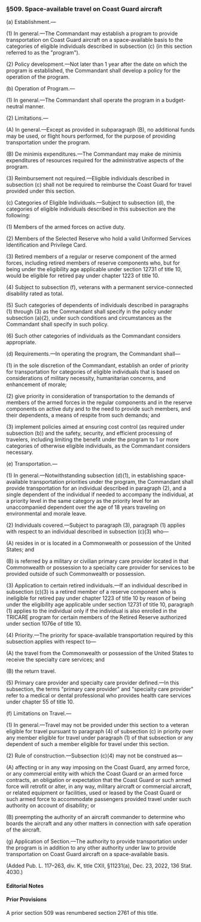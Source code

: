 ### §509. Space-available travel on Coast Guard aircraft ###

(a) Establishment.—

(1) In general.—The Commandant may establish a program to provide transportation on Coast Guard aircraft on a space-available basis to the categories of eligible individuals described in subsection (c) (in this section referred to as the "program").

(2) Policy development.—Not later than 1 year after the date on which the program is established, the Commandant shall develop a policy for the operation of the program.

(b) Operation of Program.—

(1) In general.—The Commandant shall operate the program in a budget-neutral manner.

(2) Limitations.—

(A) In general.—Except as provided in subparagraph (B), no additional funds may be used, or flight hours performed, for the purpose of providing transportation under the program.

(B) De minimis expenditures.—The Commandant may make de minimis expenditures of resources required for the administrative aspects of the program.

(3) Reimbursement not required.—Eligible individuals described in subsection (c) shall not be required to reimburse the Coast Guard for travel provided under this section.

(c) Categories of Eligible Individuals.—Subject to subsection (d), the categories of eligible individuals described in this subsection are the following:

(1) Members of the armed forces on active duty.

(2) Members of the Selected Reserve who hold a valid Uniformed Services Identification and Privilege Card.

(3) Retired members of a regular or reserve component of the armed forces, including retired members of reserve components who, but for being under the eligibility age applicable under section 12731 of title 10, would be eligible for retired pay under chapter 1223 of title 10.

(4) Subject to subsection (f), veterans with a permanent service-connected disability rated as total.

(5) Such categories of dependents of individuals described in paragraphs (1) through (3) as the Commandant shall specify in the policy under subsection (a)(2), under such conditions and circumstances as the Commandant shall specify in such policy.

(6) Such other categories of individuals as the Commandant considers appropriate.

(d) Requirements.—In operating the program, the Commandant shall—

(1) in the sole discretion of the Commandant, establish an order of priority for transportation for categories of eligible individuals that is based on considerations of military necessity, humanitarian concerns, and enhancement of morale;

(2) give priority in consideration of transportation to the demands of members of the armed forces in the regular components and in the reserve components on active duty and to the need to provide such members, and their dependents, a means of respite from such demands; and

(3) implement policies aimed at ensuring cost control (as required under subsection (b)) and the safety, security, and efficient processing of travelers, including limiting the benefit under the program to 1 or more categories of otherwise eligible individuals, as the Commandant considers necessary.

(e) Transportation.—

(1) In general.—Notwithstanding subsection (d)(1), in establishing space-available transportation priorities under the program, the Commandant shall provide transportation for an individual described in paragraph (2), and a single dependent of the individual if needed to accompany the individual, at a priority level in the same category as the priority level for an unaccompanied dependent over the age of 18 years traveling on environmental and morale leave.

(2) Individuals covered.—Subject to paragraph (3), paragraph (1) applies with respect to an individual described in subsection (c)(3) who—

(A) resides in or is located in a Commonwealth or possession of the United States; and

(B) is referred by a military or civilian primary care provider located in that Commonwealth or possession to a specialty care provider for services to be provided outside of such Commonwealth or possession.

(3) Application to certain retired individuals.—If an individual described in subsection (c)(3) is a retired member of a reserve component who is ineligible for retired pay under chapter 1223 of title 10 by reason of being under the eligibility age applicable under section 12731 of title 10, paragraph (1) applies to the individual only if the individual is also enrolled in the TRICARE program for certain members of the Retired Reserve authorized under section 1076e of title 10.

(4) Priority.—The priority for space-available transportation required by this subsection applies with respect to—

(A) the travel from the Commonwealth or possession of the United States to receive the specialty care services; and

(B) the return travel.

(5) Primary care provider and specialty care provider defined.—In this subsection, the terms "primary care provider" and "specialty care provider" refer to a medical or dental professional who provides health care services under chapter 55 of title 10.

(f) Limitations on Travel.—

(1) In general.—Travel may not be provided under this section to a veteran eligible for travel pursuant to paragraph (4) of subsection (c) in priority over any member eligible for travel under paragraph (1) of that subsection or any dependent of such a member eligible for travel under this section.

(2) Rule of construction.—Subsection (c)(4) may not be construed as—

(A) affecting or in any way imposing on the Coast Guard, any armed force, or any commercial entity with which the Coast Guard or an armed force contracts, an obligation or expectation that the Coast Guard or such armed force will retrofit or alter, in any way, military aircraft or commercial aircraft, or related equipment or facilities, used or leased by the Coast Guard or such armed force to accommodate passengers provided travel under such authority on account of disability; or

(B) preempting the authority of an aircraft commander to determine who boards the aircraft and any other matters in connection with safe operation of the aircraft.

(g) Application of Section.—The authority to provide transportation under the program is in addition to any other authority under law to provide transportation on Coast Guard aircraft on a space-available basis.

(Added Pub. L. 117–263, div. K, title CXII, §11231(a), Dec. 23, 2022, 136 Stat. 4030.)

#### **Editorial Notes** ####

#### Prior Provisions ####

A prior section 509 was renumbered section 2761 of this title.